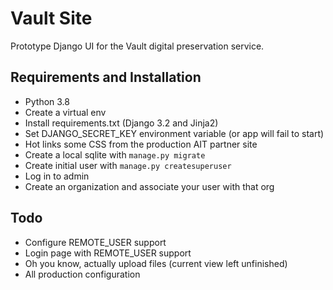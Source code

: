 # Vault Site

Prototype Django UI for the Vault digital preservation service.

## Requirements and Installation

- Python 3.8
- Create a virtual env
- Install requirements.txt (Django 3.2 and Jinja2)
- Set DJANGO_SECRET_KEY environment variable (or app will fail to start)
- Hot links some CSS from the production AIT partner site
- Create a local sqlite with `manage.py migrate`
- Create initial user with `manage.py createsuperuser`
- Log in to admin
- Create an organization and associate your user with that org

## Todo

- Configure REMOTE_USER support
- Login page with REMOTE_USER support
- Oh you know, actually upload files (current view left unfinished)
- All production configuration